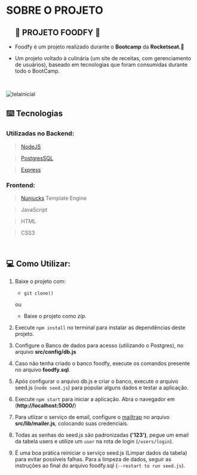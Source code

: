 # SOBRE O PROJETO

<body>
    <ul>
        <h2>🍔 PROJETO FOODFY 🍕</h2>
        <li> 
        <p>Foodfy é um projeto realizado durante o <strong>Bootcamp</strong> da <strong>Rocketseat.🚀</strong></p>
        </li>
        <li>
        <p>Um projeto voltado à culinária (um site de receitas, com gerenciamento de usuários), baseado em tecnologias que foram consumidas durante todo o BootCamp.</p>
        </li>
    </ul>
</body>
<br>

![telainicial](https://user-images.githubusercontent.com/51519268/85497112-ce1cf880-b5b3-11ea-84d9-ff2775fd219a.png)

## ⌨️ Tecnologias

### Utilizadas no Backend:

> [NodeJS]

> [PostgresSQL]

> [Express]

### Frontend:

> [Nunjucks] Template Engine

> JavaScript

> HTML

> CSS3

<br>

## 💻 Como Utilizar:

1. Baixe o projeto com:

   - `git clone()`

   ou

   - Baixe o projeto como _zip_.

2. Execute `npm install` no terminal para instalar as dependências deste projeto.

3. Configure o Banco de dados para acesso (utilizando o Postgres), no arquivo **src/config/db.js**

4. Caso não tenha criado o banco foodfy, execute os comandos presente no arquivo **foodfy.sql**.

5. Após configurar o arquivo db.js e criar o banco, execute o arquivo seed.js (`node seed.js`) para popular alguns dados e testar a aplicação.

6. Execute `npm start` para iniciar a aplicação. Abra o navegador em (**http://localhost:5000/**)

7. Para utlizar o serviço de email, configure o [mailtrap] no arquivo **src/lib/mailer.js**, colocando suas credenciais.

8. Todas as senhas do seed.js são padronizadas **('123')**, pegue um email da tabela users e utilize um `user` na rota de login (`/users/login`).

9. É uma boa prática reiniciar o serviço seed.js (Limpar dados da tabela) para evitar possíveis falhas. Para a limpeza de dados, seguir as instruções ao final do arquivo foodfy.sql (`--restart to run seed.js`).

<!-- links tencologias -->

[express]: https://expressjs.com/
[nodejs]: https://nodejs.org/en/
[postgressql]: https://www.postgresql.org/
[nunjucks]: https://mozilla.github.io/nunjucks/
[mailtrap]: https://mailtrap.io/

